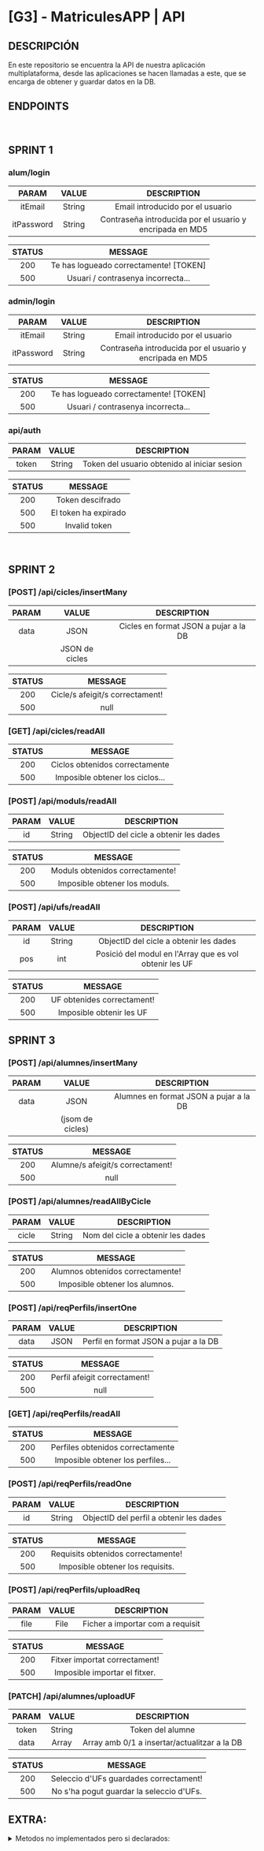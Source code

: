 # **[G3] - MatriculesAPP | API**

## DESCRIPCIÓN
En este repositorio se encuentra la API de nuestra aplicación multiplataforma, desde las aplicaciones se hacen llamadas a este, que se encarga de obtener y guardar datos en la DB.

## ENDPOINTS

<br>

## **SPRINT 1**

### alum/login
| PARAM | VALUE | DESCRIPTION |
|:-:|:-:|:-:|
| itEmail | String | Email introducido por el usuario |
| itPassword | String | Contraseña introducida por el usuario y encripada en MD5 |

| STATUS | MESSAGE |
|:-:|:-:|
| 200 | Te has logueado correctamente! [TOKEN] |
| 500 | Usuari / contrasenya incorrecta... |

### admin/login
| PARAM | VALUE | DESCRIPTION |
|:-:|:-:|:-:|
| itEmail | String | Email introducido por el usuario |
| itPassword | String | Contraseña introducida por el usuario y encripada en MD5 |

| STATUS | MESSAGE |
|:-:|:-:|
| 200 | Te has logueado correctamente! [TOKEN] |
| 500 | Usuari / contrasenya incorrecta... |

### api/auth
| PARAM | VALUE | DESCRIPTION |
|:-:|:-:|:-:|
| token | String | Token del usuario obtenido al iniciar sesion |

| STATUS | MESSAGE |
|:-:|:-:|
| 200 | Token descifrado |
| 500 | El token ha expirado |
| 500 | Invalid token |

<br>

## **SPRINT 2**

### [POST] /api/cicles/insertMany
| PARAM | VALUE | DESCRIPTION |
|:-:|:-:|:-:|
| data | JSON | Cicles en format JSON a pujar a la DB |
|      |JSON de cicles||


| STATUS | MESSAGE |
|:-:|:-:|
| 200 | Cicle/s afeigit/s correctament! |
| 500 | null |

### [GET] /api/cicles/readAll 

| STATUS | MESSAGE |
|:-:|:-:|
| 200 | Ciclos obtenidos correctamente |
| 500 | Imposible obtener los ciclos... |

### [POST] /api/moduls/readAll
| PARAM | VALUE | DESCRIPTION |
|:-:|:-:|:-:|
| id | String | ObjectID del cicle a obtenir les dades |

| STATUS | MESSAGE |
|:-:|:-:|
| 200 | Moduls obtenidos correctamente! |
| 500 | Imposible obtener los moduls. |

### [POST] /api/ufs/readAll  
| PARAM | VALUE | DESCRIPTION |
|:-:|:-:|:-:|
| id | String | ObjectID del cicle a obtenir les dades|
| pos | int | Posició del modul en l'Array que es vol obtenir les UF |

| STATUS | MESSAGE |
|:-:|:-:|
| 200 | UF obtenides correctament! |
| 500 | Imposible obtenir les UF |

## **SPRINT 3**

### [POST] /api/alumnes/insertMany
| PARAM | VALUE | DESCRIPTION |
|:-:|:-:|:-:|
| data | JSON | Alumnes en format JSON a pujar a la DB |
|      | (jsom de cicles)||

| STATUS | MESSAGE |
|:-:|:-:|
| 200 | Alumne/s afeigit/s correctament! |
| 500 | null |

### [POST] /api/alumnes/readAllByCicle
| PARAM | VALUE | DESCRIPTION |
|:-:|:-:|:-:|
| cicle | String | Nom del cicle a obtenir les dades |

| STATUS | MESSAGE |
|:-:|:-:|
| 200 | Alumnos obtenidos correctamente! |
| 500 | Imposible obtener los alumnos. |

### [POST] /api/reqPerfils/insertOne
| PARAM | VALUE | DESCRIPTION |
|:-:|:-:|:-:|
| data | JSON | Perfil en format JSON a pujar a la DB |

| STATUS | MESSAGE |
|:-:|:-:|
| 200 | Perfil afeigit correctament! |
| 500 | null |

### [GET] /api/reqPerfils/readAll
| STATUS | MESSAGE |
|:-:|:-:|
| 200 | Perfiles obtenidos correctamente |
| 500 | Imposible obtener los perfiles... |

### [POST] /api/reqPerfils/readOne
| PARAM | VALUE | DESCRIPTION |
|:-:|:-:|:-:|
| id | String | ObjectID del perfil a obtenir les dades |

| STATUS | MESSAGE |
|:-:|:-:|
| 200 | Requisits obtenidos correctamente! |
| 500 | Imposible obtener los requisits. |


### [POST] /api/reqPerfils/uploadReq
| PARAM | VALUE | DESCRIPTION |
|:-:|:-:|:-:|
| file | File | Ficher a importar com a requisit |

| STATUS | MESSAGE |
|:-:|:-:|
| 200 | Fitxer importat correctament! |
| 500 | Imposible importar el fitxer. |

### [PATCH] /api/alumnes/uploadUF
| PARAM | VALUE | DESCRIPTION |
|:-:|:-:|:-:|
| token | String | Token del alumne |
| data | Array | Array amb 0/1 a insertar/actualitzar a la DB |

| STATUS | MESSAGE |
|:-:|:-:|
| 200 | Seleccio d'UFs guardades correctament! |
| 500 | No s'ha pogut guardar la seleccio d'UFs. |


## EXTRA:

<details>
  <summary>Metodos no implementados pero si declarados:</summary>
  
  ```
  /api/cicles/insertOne 
  /api/cicles/update 
  /api/moduls/update
  /api/ufs/update
  /api/cicles/deleteOne
  /api/cicles/deleteMany
  /api/cicles/deleteAll
  /api/moduls/deleteOne
  /api/moduls/deleteMany
  /api/moduls/deleteAll
  /api/ufs/deleteOne
  /api/ufs/deleteMany
  /api/ufs/deleteAll 
  /api/alumnes/insertOne 
  /api/alumnes/updateOne 
  /api/alumnes/deleteOne 
  /api/alumnes/deleteAll  
  /api/alumnes/deleteAllByCicle
  /api/reqPerfils/updateOne 
  /api/reqPerfils/deleteAll
  /api/reqPerfils/deleteOne
  ```
</details>

